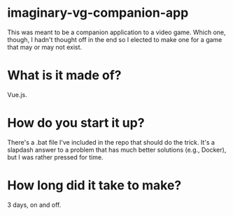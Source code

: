 # imaginary-vg-companion-app
This was meant to be a companion application to a video game. Which one, though, I hadn't thought off in the end so I elected to make one for a game that may or may not exist.

# What is it made of?
Vue.js.

# How do you start it up?
There's a .bat file I've included in the repo that should do the trick. It's a slapdash answer to a problem that has much better solutions (e.g., Docker), but I was rather pressed for time.

# How long did it take to make?
3 days, on and off.
